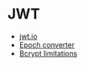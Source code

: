 # JWT

- [jwt.io](https://jwt.io/)
- [Epoch converter](https://www.epochconverter.com/)
- [Bcrypt limitations](https://stackoverflow.com/questions/70371126/multiple-jwts-match-hashed-jwt)
